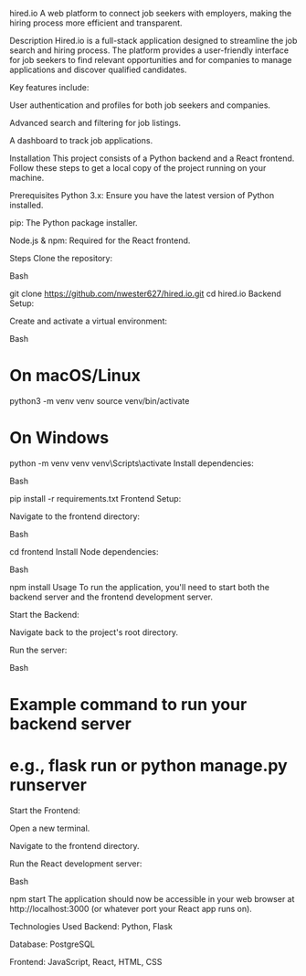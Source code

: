 hired.io
A web platform to connect job seekers with employers, making the hiring process more efficient and transparent.

Description
Hired.io is a full-stack application designed to streamline the job search and hiring process. The platform provides a user-friendly interface for job seekers to find relevant opportunities and for companies to manage applications and discover qualified candidates.

Key features include:

User authentication and profiles for both job seekers and companies.

Advanced search and filtering for job listings.

A dashboard to track job applications.

Installation
This project consists of a Python backend and a React frontend. Follow these steps to get a local copy of the project running on your machine.

Prerequisites
Python 3.x: Ensure you have the latest version of Python installed.

pip: The Python package installer.

Node.js & npm: Required for the React frontend.

Steps
Clone the repository:

Bash

git clone https://github.com/nwester627/hired.io.git
cd hired.io
Backend Setup:

Create and activate a virtual environment:

Bash

# On macOS/Linux

python3 -m venv venv
source venv/bin/activate

# On Windows

python -m venv venv
venv\Scripts\activate
Install dependencies:

Bash

pip install -r requirements.txt
Frontend Setup:

Navigate to the frontend directory:

Bash

cd frontend
Install Node dependencies:

Bash

npm install
Usage
To run the application, you'll need to start both the backend server and the frontend development server.

Start the Backend:

Navigate back to the project's root directory.

Run the server:

Bash

# Example command to run your backend server

# e.g., flask run or python manage.py runserver

Start the Frontend:

Open a new terminal.

Navigate to the frontend directory.

Run the React development server:

Bash

npm start
The application should now be accessible in your web browser at http://localhost:3000 (or whatever port your React app runs on).

Technologies Used
Backend: Python, Flask

Database: PostgreSQL

Frontend: JavaScript, React, HTML, CSS
